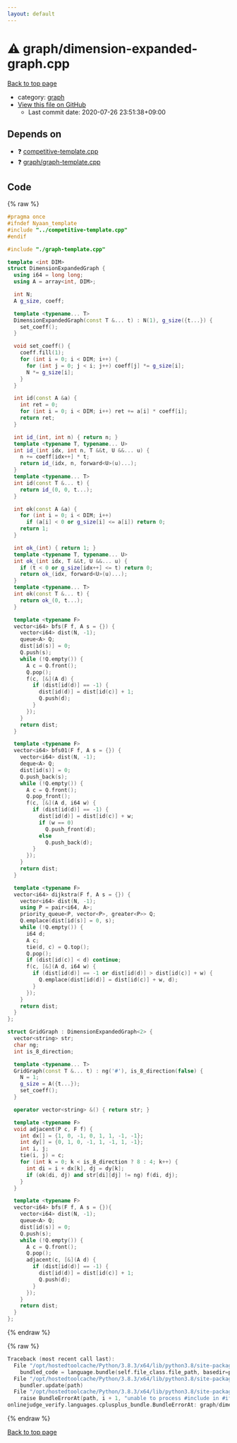```yaml
---
layout: default
---
```


<!-- mathjax config similar to math.stackexchange -->
<script type="text/javascript" async
  src="https://cdnjs.cloudflare.com/ajax/libs/mathjax/2.7.5/MathJax.js?config=TeX-MML-AM_CHTML">
</script>
<script type="text/x-mathjax-config">
  MathJax.Hub.Config({
    TeX: { equationNumbers: { autoNumber: "AMS" }},
    tex2jax: {
      inlineMath: [ ['$','$'] ],
      processEscapes: true
    },
    "HTML-CSS": { matchFontHeight: false },
    displayAlign: "left",
    displayIndent: "2em"
  });
</script>

<script type="text/javascript" src="https://cdnjs.cloudflare.com/ajax/libs/jquery/3.4.1/jquery.min.js"></script>
<script src="https://cdn.jsdelivr.net/npm/jquery-balloon-js@1.1.2/jquery.balloon.min.js" integrity="sha256-ZEYs9VrgAeNuPvs15E39OsyOJaIkXEEt10fzxJ20+2I=" crossorigin="anonymous"></script>
<script type="text/javascript" src="../../assets/js/copy-button.js"></script>
<link rel="stylesheet" href="../../assets/css/copy-button.css" />


# :warning: graph/dimension-expanded-graph.cpp

<a href="../../index.html">Back to top page</a>

* category: <a href="../../index.html#f8b0b924ebd7046dbfa85a856e4682c8">graph</a>
* <a href="{{ site.github.repository_url }}/blob/master/graph/dimension-expanded-graph.cpp">View this file on GitHub</a>
    - Last commit date: 2020-07-26 23:51:38+09:00




## Depends on

* :question: <a href="../competitive-template.cpp.html">competitive-template.cpp</a>
* :question: <a href="graph-template.cpp.html">graph/graph-template.cpp</a>


## Code

<a id="unbundled"></a>
{% raw %}
```cpp
#pragma once
#ifndef Nyaan_template
#include "../competitive-template.cpp"
#endif

#include "./graph-template.cpp"

template <int DIM>
struct DimensionExpandedGraph {
  using i64 = long long;
  using A = array<int, DIM>;

  int N;
  A g_size, coeff;

  template <typename... T>
  DimensionExpandedGraph(const T &... t) : N(1), g_size({t...}) {
    set_coeff();
  }

  void set_coeff() {
    coeff.fill(1);
    for (int i = 0; i < DIM; i++) {
      for (int j = 0; j < i; j++) coeff[j] *= g_size[i];
      N *= g_size[i];
    }
  }

  int id(const A &a) {
    int ret = 0;
    for (int i = 0; i < DIM; i++) ret += a[i] * coeff[i];
    return ret;
  }

  int id_(int, int n) { return n; }
  template <typename T, typename... U>
  int id_(int idx, int n, T &&t, U &&... u) {
    n += coeff[idx++] * t;
    return id_(idx, n, forward<U>(u)...);
  }
  template <typename... T>
  int id(const T &... t) {
    return id_(0, 0, t...);
  }

  int ok(const A &a) {
    for (int i = 0; i < DIM; i++)
      if (a[i] < 0 or g_size[i] <= a[i]) return 0;
    return 1;
  }

  int ok_(int) { return 1; }
  template <typename T, typename... U>
  int ok_(int idx, T &&t, U &&... u) {
    if (t < 0 or g_size[idx++] <= t) return 0;
    return ok_(idx, forward<U>(u)...);
  }
  template <typename... T>
  int ok(const T &... t) {
    return ok_(0, t...);
  }

  template <typename F>
  vector<i64> bfs(F f, A s = {}) {
    vector<i64> dist(N, -1);
    queue<A> Q;
    dist[id(s)] = 0;
    Q.push(s);
    while (!Q.empty()) {
      A c = Q.front();
      Q.pop();
      f(c, [&](A d) {
        if (dist[id(d)] == -1) {
          dist[id(d)] = dist[id(c)] + 1;
          Q.push(d);
        }
      });
    }
    return dist;
  }

  template <typename F>
  vector<i64> bfs01(F f, A s = {}) {
    vector<i64> dist(N, -1);
    deque<A> Q;
    dist[id(s)] = 0;
    Q.push_back(s);
    while (!Q.empty()) {
      A c = Q.front();
      Q.pop_front();
      f(c, [&](A d, i64 w) {
        if (dist[id(d)] == -1) {
          dist[id(d)] = dist[id(c)] + w;
          if (w == 0)
            Q.push_front(d);
          else
            Q.push_back(d);
        }
      });
    }
    return dist;
  }

  template <typename F>
  vector<i64> dijkstra(F f, A s = {}) {
    vector<i64> dist(N, -1);
    using P = pair<i64, A>;
    priority_queue<P, vector<P>, greater<P>> Q;
    Q.emplace(dist[id(s)] = 0, s);
    while (!Q.empty()) {
      i64 d;
      A c;
      tie(d, c) = Q.top();
      Q.pop();
      if (dist[id(c)] < d) continue;
      f(c, [&](A d, i64 w) {
        if (dist[id(d)] == -1 or dist[id(d)] > dist[id(c)] + w) {
          Q.emplace(dist[id(d)] = dist[id(c)] + w, d);
        }
      });
    }
    return dist;
  }
};

struct GridGraph : DimensionExpandedGraph<2> {
  vector<string> str;
  char ng;
  int is_8_direction;

  template <typename... T>
  GridGraph(const T &... t) : ng('#'), is_8_direction(false) {
    N = 1;
    g_size = A({t...});
    set_coeff();
  }

  operator vector<string> &() { return str; }

  template <typename F>
  void adjacent(P c, F f) {
    int dx[] = {1, 0, -1, 0, 1, 1, -1, -1};
    int dy[] = {0, 1, 0, -1, 1, -1, 1, -1};
    int i, j;
    tie(i, j) = c;
    for (int k = 0; k < is_8_direction ? 8 : 4; k++) {
      int di = i + dx[k], dj = dy[k];
      if (ok(di, dj) and str[di][dj] != ng) f(di, dj);
    }
  }

  template <typename F>
  vector<i64> bfs(F f, A s = {}){
    vector<i64> dist(N, -1);
    queue<A> Q;
    dist[id(s)] = 0;
    Q.push(s);
    while (!Q.empty()) {
      A c = Q.front();
      Q.pop();
      adjacent(c, [&](A d) {
        if (dist[id(d)] == -1) {
          dist[id(d)] = dist[id(c)] + 1;
          Q.push(d);
        }
      });
    }
    return dist;
  }
};
```
{% endraw %}

<a id="bundled"></a>
{% raw %}
```cpp
Traceback (most recent call last):
  File "/opt/hostedtoolcache/Python/3.8.3/x64/lib/python3.8/site-packages/onlinejudge_verify/docs.py", line 349, in write_contents
    bundled_code = language.bundle(self.file_class.file_path, basedir=pathlib.Path.cwd())
  File "/opt/hostedtoolcache/Python/3.8.3/x64/lib/python3.8/site-packages/onlinejudge_verify/languages/cplusplus.py", line 185, in bundle
    bundler.update(path)
  File "/opt/hostedtoolcache/Python/3.8.3/x64/lib/python3.8/site-packages/onlinejudge_verify/languages/cplusplus_bundle.py", line 306, in update
    raise BundleErrorAt(path, i + 1, "unable to process #include in #if / #ifdef / #ifndef other than include guards")
onlinejudge_verify.languages.cplusplus_bundle.BundleErrorAt: graph/dimension-expanded-graph.cpp: line 3: unable to process #include in #if / #ifdef / #ifndef other than include guards

```
{% endraw %}

<a href="../../index.html">Back to top page</a>

